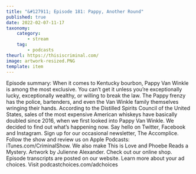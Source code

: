 ```yaml
---
title: "&#127911; Episode 181: Pappy, Another Round"
published: true
date: 2022-02-07-11-17
taxonomy:
    category:
        - stream
    tag:
        - podcasts
theurl: https://thisiscriminal.com/
image: artwork-resized.PNG
template: item
---
```


Episode summary: When it comes to Kentucky bourbon, Pappy Van Winkle is among the most exclusive. You can&rsquo;t get it unless you&rsquo;re exceptionally lucky, exceptionally wealthy, or willing to break the law. The Pappy frenzy has the police, bartenders, and even the Van Winkle family themselves wringing their hands. According to the Distilled Spirits Council of the United States, sales of the most expensive American whiskeys have basically doubled since 2016, when we first looked into Pappy Van Winkle. We decided to find out what&rsquo;s happening now. Say hello on Twitter, Facebook and Instagram. Sign up for our occasional newsletter, The Accomplice. Follow the show and review us on Apple Podcasts: iTunes.com/CriminalShow. We also make This is Love and Phoebe Reads a Mystery. Artwork by Julienne Alexander. Check out our online shop. Episode transcripts are posted on our website. Learn more about your ad choices. Visit podcastchoices.com/adchoices
